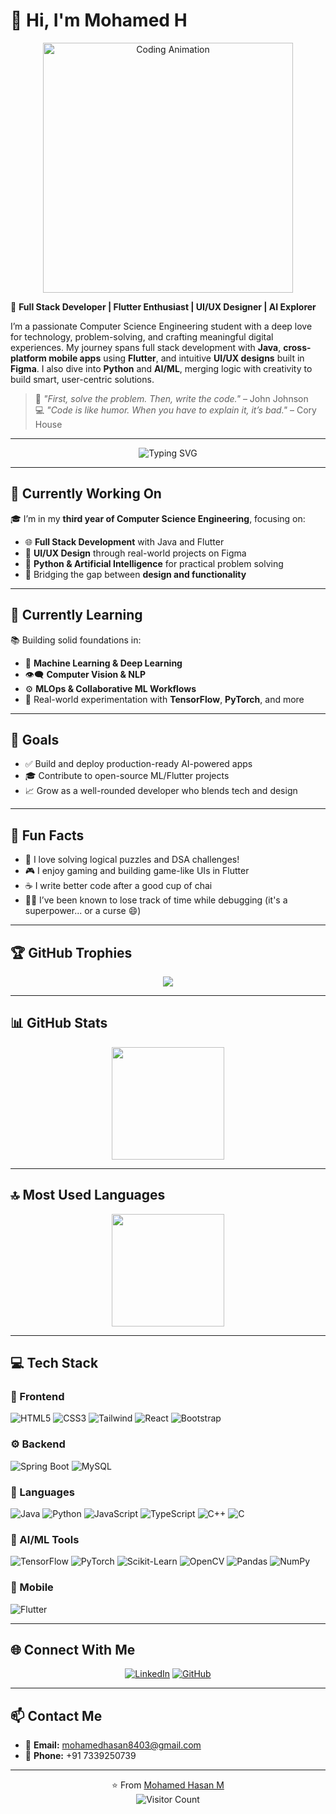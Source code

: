 # 👋 Hi, I'm Mohamed H

<p align="center">
  <img src="https://media.giphy.com/media/qgQUggAC3Pfv687qPC/giphy.gif" width="400" alt="Coding Animation">
</p>

🚀 **Full Stack Developer | Flutter Enthusiast | UI/UX Designer | AI Explorer**

I’m a passionate Computer Science Engineering student with a deep love for technology, problem-solving, and crafting meaningful digital experiences. My journey spans full stack development with **Java**, **cross-platform mobile apps** using **Flutter**, and intuitive **UI/UX designs** built in **Figma**. I also dive into **Python** and **AI/ML**, merging logic with creativity to build smart, user-centric solutions.

> 💬 _"First, solve the problem. Then, write the code."_ – John Johnson  
> 💻 _"Code is like humor. When you have to explain it, it’s bad."_ – Cory House

---

<p align="center">
  <img src="https://readme-typing-svg.herokuapp.com?font=Fira+Code&weight=600&size=22&pause=1000&color=ffa500&width=435&lines=I+Love+to+Code+👨‍💻;Always+Learning+New+Things+🚀;Building+AI+Apps+with+Flutter+💡;" alt="Typing SVG" />
</p>

---

## 🔭 Currently Working On

🎓 I’m in my **third year of Computer Science Engineering**, focusing on:
- 🌐 **Full Stack Development** with Java and Flutter  
- 🎨 **UI/UX Design** through real-world projects on Figma  
- 🧠 **Python & Artificial Intelligence** for practical problem solving  
- 🔄 Bridging the gap between **design and functionality**

---

## 🌱 Currently Learning

📚 Building solid foundations in:
- 🧠 **Machine Learning & Deep Learning**
- 👁️‍🗨️ **Computer Vision & NLP**
- ⚙️ **MLOps & Collaborative ML Workflows**
- 🧪 Real-world experimentation with **TensorFlow**, **PyTorch**, and more

---

## 🎯 Goals

- ✅ Build and deploy production-ready AI-powered apps  
- 🎓 Contribute to open-source ML/Flutter projects  
- 📈 Grow as a well-rounded developer who blends tech and design  

---

## 🤩 Fun Facts

- 🧠 I love solving logical puzzles and DSA challenges!
- 🎮 I enjoy gaming and building game-like UIs in Flutter
- ☕ I write better code after a good cup of chai  
- 🧑‍💻 I’ve been known to lose track of time while debugging (it's a superpower... or a curse 😄)

---

## 🏆 GitHub Trophies

<p align="center">
  <img src="https://github-profile-trophy.vercel.app/?username=mohamedhasan8403&theme=flat&column=7&margin-w=15&margin-h=15" />
</p>

---

## 📊 GitHub Stats

<div align="center">
  <img height="180em" src="https://github-readme-stats.vercel.app/api?username=mohamedhasan8403&show_icons=true&theme=default&include_all_commits=true&count_private=true" />
</div>

---

## 🔝 Most Used Languages

<div align="center">
  <img height="180em" src="https://github-readme-stats.vercel.app/api/top-langs/?username=mohamedhasan8403&layout=compact&langs_count=10&theme=default" />
</div>

---

## 💻 Tech Stack

### 🎨 Frontend
![HTML5](https://img.shields.io/badge/HTML5-ff69b4?style=for-the-badge&logo=html5&logoColor=white)
![CSS3](https://img.shields.io/badge/CSS3-ff69b4?style=for-the-badge&logo=css3&logoColor=white)
![Tailwind](https://img.shields.io/badge/Tailwind-ff69b4?style=for-the-badge&logo=tailwindcss&logoColor=white)
![React](https://img.shields.io/badge/React-ff69b4?style=for-the-badge&logo=react&logoColor=white)
![Bootstrap](https://img.shields.io/badge/Bootstrap-ff69b4?style=for-the-badge&logo=bootstrap&logoColor=white)

### ⚙️ Backend
![Spring Boot](https://img.shields.io/badge/Spring-4169e1?style=for-the-badge&logo=spring&logoColor=white)
![MySQL](https://img.shields.io/badge/MySQL-4169e1?style=for-the-badge&logo=mysql&logoColor=white)

### 💬 Languages
![Java](https://img.shields.io/badge/Java-FFA500?style=for-the-badge&logo=java&logoColor=white)
![Python](https://img.shields.io/badge/Python-FFA500?style=for-the-badge&logo=python&logoColor=white)
![JavaScript](https://img.shields.io/badge/JavaScript-FFA500?style=for-the-badge&logo=javascript&logoColor=white)
![TypeScript](https://img.shields.io/badge/TypeScript-FFA500?style=for-the-badge&logo=typescript&logoColor=white)
![C++](https://img.shields.io/badge/C++-FFA500?style=for-the-badge&logo=cplusplus&logoColor=white)
![C](https://img.shields.io/badge/C-FFA500?style=for-the-badge&logo=c&logoColor=white)

### 🧠 AI/ML Tools
![TensorFlow](https://img.shields.io/badge/TensorFlow-00CED1?style=for-the-badge&logo=tensorflow&logoColor=white)
![PyTorch](https://img.shields.io/badge/PyTorch-00CED1?style=for-the-badge&logo=pytorch&logoColor=white)
![Scikit-Learn](https://img.shields.io/badge/Scikit--Learn-00CED1?style=for-the-badge&logo=scikit-learn&logoColor=white)
![OpenCV](https://img.shields.io/badge/OpenCV-00CED1?style=for-the-badge&logo=opencv&logoColor=white)
![Pandas](https://img.shields.io/badge/Pandas-00CED1?style=for-the-badge&logo=pandas&logoColor=white)
![NumPy](https://img.shields.io/badge/NumPy-00CED1?style=for-the-badge&logo=numpy&logoColor=white)

### 📱 Mobile
![Flutter](https://img.shields.io/badge/Flutter-3CB371?style=for-the-badge&logo=flutter&logoColor=white)

---

## 🌐 Connect With Me

<div align="center">

[![LinkedIn](https://img.shields.io/badge/LinkedIn-%230077B5.svg?logo=linkedin&logoColor=white)](https://www.linkedin.com/in/mohamed-hasan-325051362/)
[![GitHub](https://img.shields.io/badge/GitHub-%23121011.svg?logo=github&logoColor=white)](https://github.com/mohamedhasan8403)

</div>

---

## 📫 Contact Me

- 📧 **Email:** [mohamedhasan8403@gmail.com](mailto:mohamedhasan8403@gmail.com)  
- 📱 **Phone:** +91 7339250739  

---

<div align="center">

⭐️ From [Mohamed Hasan M](https://github.com/mohamedhasan8403)  
![Visitor Count](https://profile-counter.glitch.me/mohamedhasan8403/count.svg)

</div>


